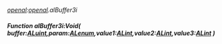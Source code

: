 _[openal](../../modules/openal/openal-module.md):[openal](../../modules/openal/openal-module.md).alBuffer3i_
##### Function alBuffer3i:Void( buffer:[ALuint](../../modules/openal/openal-aluint.md),param:[ALenum](../../modules/openal/openal-alenum.md),value1:[ALint](../../modules/openal/openal-alint.md),value2:[ALint](../../modules/openal/openal-alint.md),value3:[ALint](../../modules/openal/openal-alint.md) )

